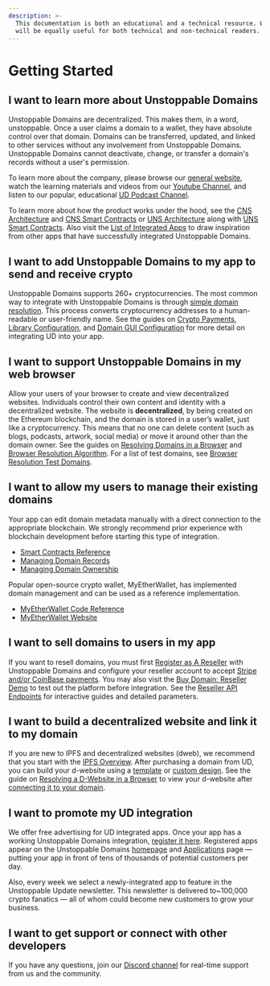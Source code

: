 ```yaml
---
description: >-
  This documentation is both an educational and a technical resource. We hope it
  will be equally useful for both technical and non-technical readers.
---
```


# Getting Started

## I want to learn more about Unstoppable Domains

Unstoppable Domains are decentralized. This makes them, in a word, unstoppable. Once a user claims a domain to a wallet, they have absolute control over that domain. Domains can be transferred, updated, and linked to other services without any involvement from Unstoppable Domains. Unstoppable Domains cannot deactivate, change, or transfer a domain's records without a user's permission.

To learn more about the company, please browse our [general website](https://unstoppabledomains.com), watch the learning materials and videos from our [Youtube Channel](https://www.youtube.com/c/UnstoppableDomains/videos), and listen to our popular, educational [UD Podcast Channel](https://open.spotify.com/show/2ZlyOpkkprGKS5KODk1PSS).

To learn more about how the product works under the hood, see the [CNS Architecture](domain-registry-essentials/architecture-overview.md) and [CNS Smart Contracts](domain-registry-essentials/cns-smart-contracts.md) or [UNS Architecture](domain-registry-essentials/uns-architecture-overview.md) along with [UNS Smart Contracts](domain-registry-essentials/uns-smart-contracts.md). Also visit the [List of Integrated Apps](https://unstoppabledomains.com/apps) to draw inspiration from other apps that have successfully integrated Unstoppable Domains.

## I want to add Unstoppable Domains to my app to send and receive crypto

Unstoppable Domains supports 260+ cryptocurrencies. The most common way to integrate with Unstoppable Domains is through [simple domain resolution](domain-registry-essentials/resolving-domain-records.md). This process converts cryptocurrency addresses to a human-readable or user-friendly name. See the guides on [Crypto Payments](send-and-receive-crypto-payments/crypto-payments.md), [Library Configuration](send-and-receive-crypto-payments/library-configuration.md), and [Domain GUI Configuration](send-and-receive-crypto-payments/domains-configuration.md) for more detail on integrating UD into your app.

## I want to support Unstoppable Domains in my web browser

Allow your users of your browser to create and view decentralized websites. Individuals control their own content and identity with a decentralized website. The website is **decentralized**, by being created on the Ethereum blockchain, and the domain is stored in a user’s wallet, just like a cryptocurrency. This means that no one can delete content \(such as blogs, podcasts, artwork, social media\) or move it around other than the domain owner. See the guides on [Resolving Domains in a Browser](support-unstoppable-domains-in-a-web-browser/resolving-domains-in-a-browser.md) and [Browser Resolution Algorithm](support-unstoppable-domains-in-a-web-browser/browser-resolution-algorithm.md). For a list of test domains, see [Browser Resolution Test Domains](support-unstoppable-domains-in-a-web-browser/test-domains.md).

## I want to allow my users to manage their existing domains

Your app can edit domain metadata manually with a direct connection to the appropriate blockchain. We strongly recommend prior experience with blockchain development before starting this type of integration.

* [Smart Contracts Reference](domain-registry-essentials/cns-smart-contracts.md)
* [Managing Domain Records](allow-my-users-to-manage-existing-domains/managing-domain-records.md)
* [Managing Domain Ownership](allow-my-users-to-manage-existing-domains/managing-domain-ownership.md)

Popular open-source crypto wallet, MyEtherWallet, has implemented domain management and can be used as a reference implementation.

* [MyEtherWallet Code Reference](https://github.com/MyEtherWallet/MyEtherWallet/tree/master/src/dapps/Unstoppable)    
* [MyEtherWallet Website](https://www.myetherwallet.com)

## I want to sell domains to users in my app

If you want to resell domains, you must first [Register as A Reseller](sell-domains-to-users-in-my-app/register-as-reseller.md) with Unstoppable Domains and configure your reseller account to accept [Stripe and/or CoinBase payments](sell-domains-to-users-in-my-app/setup-payment-methods.md). You may also visit the [Buy Domain: Reseller Demo](https://unstoppabledomains.github.io/reseller-demo/#/reseller-demo) to test out the platform before integration. See the [Reseller API Endpoints](sell-domains-to-users-in-my-app/reseller-api-endpoints.md) for interactive guides and detailed parameters.

## I want to build a decentralized website and link it to my domain

If you are new to IPFS and decentralized websites \(dweb\), we recommend that you start with the [IPFS Overview](build-a-decentralized-website/overview-of-ipfs-and-d-websites.md). After purchasing a domain from UD, you can build your d-website using a [template](build-a-decentralized-website/using-a-template-for-your-d-website.md) or [custom design](build-a-decentralized-website/building-a-custom-d-website.md). See the guide on [Resolving a D-Website in a Browser](build-a-decentralized-website/resolving-a-d-website-in-a-browser.md) to view your d-website after [connecting it to your domain](build-a-decentralized-website/connecting-your-d-website-to-your-domain.md).

## I want to promote my UD integration

We offer free advertising for UD integrated apps. Once your app has a working Unstoppable Domains integration, [register it here](https://unstoppabledomains.com/app-submission). Registered apps appear on the Unstoppable Domains [homepage](https://unstoppabledomains.com/) and [Applications](https://unstoppabledomains.com/apps) page — putting your app in front of tens of thousands of potential customers per day.

Also, every week we select a newly-integrated app to feature in the Unstoppable Update newsletter. This newsletter is delivered to~100,000 crypto fanatics — all of whom could become new customers to grow your business.

## I want to get support or connect with other developers

If you have any questions, join our [Discord channel](https://discord.gg/b6ZVxSZ9Hn) for real-time support from us and the community.


